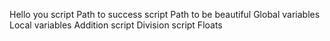 Hello you script
Path to success script
Path to be beautiful
Global variables
Local variables
Addition script
Division script
Floats

